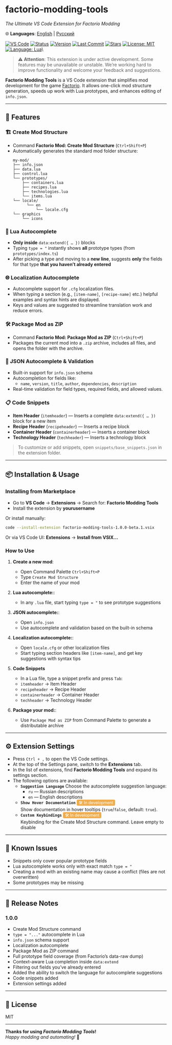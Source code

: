 
# factorio-modding-tools  
_The Ultimate VS Code Extension for Factorio Modding_

🌐 **Languages**: [English](README.md) | [Русский](README.ru.md)

[![VS Code](https://img.shields.io/badge/VSCODE-Extension-blue?logo=visualstudiocode)](https://marketplace.visualstudio.com/)
[![Status](https://img.shields.io/badge/status-in--development-yellow)](https://github.com/Guns-lingers/factorio-modding-tools)
[![Version](https://img.shields.io/badge/version-1.0.0--beta.1-blue)](https://github.com/Guns-lingers/factorio-modding-tools/releases)
[![Last Commit](https://img.shields.io/github/last-commit/Guns-lingers/factorio-modding-tools)](https://github.com/Guns-lingers/factorio-modding-tools/commits)
[![Stars](https://img.shields.io/github/stars/Guns-lingers/factorio-modding-tools?style=social)](https://github.com/Guns-lingers/factorio-modding-tools/stargazers)
[![License: MIT](https://img.shields.io/badge/license-MIT-green.svg)](https://opensource.org/licenses/MIT)
[![Language: Lua](https://img.shields.io/badge/language-Lua-blue.svg)](https://www.lua.org/)\
<!-- [![Join our Discord server](https://invidget.switchblade.xyz/W9DMUwKhv7)](https://discord.gg/W9DMUwKhv7) -->


> ⚠️ **Attention**: This extension is under active development. Some features may be unavailable or unstable. We’re working hard to improve functionality and welcome your feedback and suggestions.

**Factorio Modding Tools** is a VS Code extension that simplifies mod development for the game [Factorio](https://factorio.com/).
It allows one-click mod structure generation, speeds up work with Lua prototypes, and enhances editing of `info.json`.

---

## 🚀 Features

### 🏗️ Create Mod Structure
- Command **Factorio Mod: Create Mod Structure** (`Ctrl+Shift+P`)
- Automatically generates the standard mod folder structure:
  ```
  my-mod/
  ├── info.json
  ├── data.lua
  ├── control.lua
  └── prototypes/
      ├── containers.lua
      ├── recipes.lua
      ├── technologies.lua
      └── items.lua
  └── locale/
        └── en
            └── locale.cfg
  └── graphics
      └── icons
  ```

### 🤠 Lua Autocomplete
- **Only inside** `data:extend({ … })` blocks  
- Typing `type = "` instantly shows **all** prototype types (from `prototypes/index.ts`)  
- After picking a type and moving to a **new line**, suggests **only** the fields for that type **that you haven’t already entered**  

### 🌐 Localization Autocomplete
- Autocomplete support for `.cfg` localization files.
- When typing a section (e.g., `[item-name]`, `[recipe-name]` etc.) helpful examples and syntax hints are displayed.
- Keys and values are suggested to streamline translation work and reduce errors.

### 🛠️ Package Mod as ZIP
- Command **Factorio Mod: Package Mod as ZIP** (`Ctrl+Shift+P`)
- Packages the current mod into a `.zip` archive, includes all files, and opens the folder with the archive.

### 📝 JSON Autocomplete & Validation
- Built-in support for `info.json` schema
- Autocompletion for fields like:
  - `name`, `version`, `title`, `author`, `dependencies`, `description`
- Real-time validation for field types, required fields, and allowed values.

### 📋 Code Snippets
- **Item Header** (`itemheader`) — Inserts a complete `data:extend({ … })` block for a new item
- **Recipe Header** (`recipeheader`) — Inserts a recipe block
- **Container Header** (`containerheader`) — Inserts a container block
- **Technology Header** (`techheader`) — Inserts a technology block

> To customize or add snippets, open `snippets/base_snippets.json` in the extension folder.

---

## 📦 Installation & Usage

### Installing from Marketplace

- Go to **VS Code** → **Extensions** → Search for: **Factorio Modding Tools**
- Install the extension by **yourusername**

Or install manually:
```bash
code --install-extension factorio-modding-tools-1.0.0-beta.1.vsix
```

Or via VS Code UI:
**Extensions** → **Install from VSIX...**



### How to Use

1. **Create a new mod**:
   - Open Command Palette `Ctrl+Shift+P`
   - Type  `Create Mod Structure`
   - Enter the name of your mod

2. **Lua autocomplete:**:
   - In any `.lua` file, start typing `type = "` to see prototype suggestions

3. **JSON autocomplete:**:
   - Open `info.json`
   - Use autocomplete and validation based on the built-in schema

4. **Localization autocomplete:**:
   - Open `locale.cfg` or other localization files
   - Start typing section headers like `[item-name]`, and get key suggestions with syntax tips

5. **Code Snippets**
   - In a Lua file, type a snippet prefix and press `Tab`:
   - `itemheader` → Item Header
   - `recipeheader` → Recipe Header
   - `containerheader` → Container Header
   - `techheader` → Technology Header

6. **Package your mod:**:
   - Use `Package Mod as ZIP` from Command Palette to generate a distributable archive

---

## ⚙ Extension Settings

- Press `Ctrl + ,` to open the VS Code settings.
- At the top of the Settings pane, switch to the **Extensions** tab.
- In the list of extensions, find **Factorio Modding Tools** and expand its settings section.
- The following options are available:
   - **`Suggestion Language`**
      Choose the autocomplete suggestion language:
      - `ru` — Russian descriptions
      - `en` — English descriptions
   - **`Show Hover Documentation`** <span style="background:#f0ad4e;color:#fff;padding:2px 6px;border-radius:4px;font-size:0.9em;">🛠️ In development</span>  
      Show documentation in hover tooltips (`true`/`false`, default: `true`).
   - **`Custom Keybindings`** <span style="background:#f0ad4e;color:#fff;padding:2px 6px;border-radius:4px;font-size:0.9em;">🛠️ In development</span>  
      Keybinding for the Create Mod Structure command. Leave empty to disable

---

## 🐞 Known Issues

- Snippets only cover popular prototype fields
- Lua autocomplete works only with exact match `type = "`
- Creating a mod with an existing name may cause a conflict (files are not overwritten)
- Some prototypes may be missing
---


## 📝 Release Notes

### 1.0.0
- Create Mod Structure command
- `type = "..."` autocomplete in Lua
- `info.json` schema support
- Localization autocomplete
- Package Mod as ZIP command
- Full prototype field coverage (from Factorio’s data-raw dump)
- Context-aware Lua completion inside `data:extend`
- Filtering out fields you’ve already entered
- Added the ability to switch the language for autocomplete suggestions
- Code snippets added
- Extension settings added

---

## 📂 License

MIT

---

**Thanks for using _Factorio Modding Tools_!**  
_Happy modding and automating!_ 🤖
